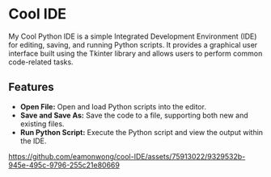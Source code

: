 # Cool IDE

My Cool Python IDE is a simple Integrated Development Environment (IDE) for editing, saving, and running Python scripts. It provides a graphical user interface built using the Tkinter library and allows users to perform common code-related tasks.

## Features

- **Open File:** Open and load Python scripts into the editor.
- **Save and Save As:** Save the code to a file, supporting both new and existing files.
- **Run Python Script:** Execute the Python script and view the output within the IDE.

https://github.com/eamonwong/cool-IDE/assets/75913022/9329532b-945e-495c-9796-255c21e80669
